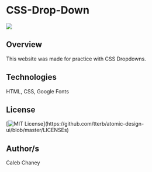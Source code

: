 # CSS-Drop-Down

![](https://github.com/Cachamoe/CSS-Drop-Down/blob/main/Screen%20Shot%202022-09-15%20at%205.04.01%20PM.png)

## Overview
This website was made for practice with CSS Dropdowns. 


## Technologies 
HTML, CSS, Google Fonts

## License 
[![MIT License](https://img.shields.io/apm/l/atomic-design-ui.svg?)](https://github.com/tterb/atomic-design-ui/blob/master/LICENSEs)

## Author/s
Caleb Chaney
